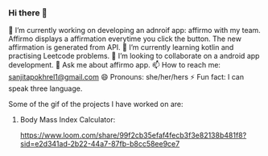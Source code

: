 ### Hi there 👋

🔭 I’m currently working on developing an adnroif app: affirmo with my team. Affirmo displays a affirmation everytime you click the button. The new affirmation is generated from API. 
🌱 I’m currently learning kotlin and practising Leetcode problems.
👯 I’m looking to collaborate on a android app development.
💬 Ask me about affirmo app.
📫 How to reach me: sanjitapokhrel1@gmail.com
😄 Pronouns: she/her/hers
⚡ Fun fact: I can speak three language.

Some of the gif of the projects I have worked on are: 

1. Body Mass Index Calculator:

   https://www.loom.com/share/99f2cb35efaf4fecb3f3e82138b481f8?sid=e2d341ad-2b22-44a7-87fb-b8cc58ee9ce7

<!---2. Random functions
   https://www.loom.com/share/d84033ba3163439a807f3dcb1c199eb3?sid=f4106b6b-004f-4fb7-bf41-c05dfa6bdd96 -->
   
